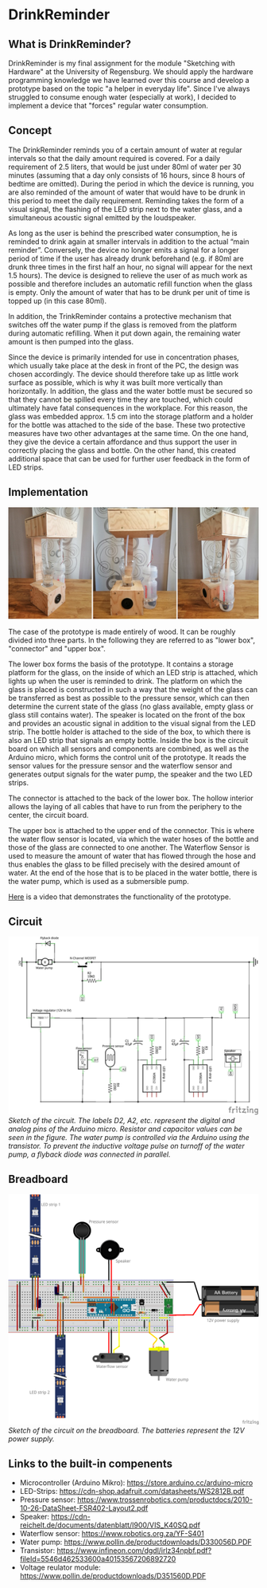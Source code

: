 # DrinkReminder
## What is DrinkReminder?
DrinkReminder is my final assignment for the module "Sketching with Hardware" at the University of Regensburg. We should apply the hardware programming knowledge we have learned over this course and develop a prototype based on the topic "a helper in everyday life". Since I've always struggled to consume enough water (especially at work), I decided to implement a device that "forces" regular water consumption.

## Concept
The DrinkReminder reminds you of a certain amount of water at regular intervals so that the daily amount required is covered. For a daily requirement of 2.5 liters, that would be just under 80ml of water per 30 minutes (assuming that a day only consists of 16 hours, since 8 hours of bedtime are omitted). During the period in which the device is running, you are also reminded of the amount of water that would have to be drunk in this period to meet the daily requirement. Reminding takes the form of a visual signal, the flashing of the LED strip next to the water glass, and a simultaneous acoustic signal emitted by the loudspeaker.

As long as the user is behind the prescribed water consumption, he is reminded to drink again at smaller intervals in addition to the actual “main reminder”. Conversely, the device no longer emits a signal for a longer period of time if the user has already drunk beforehand (e.g. if 80ml are drunk three times in the first half an hour, no signal will appear for the next 1.5 hours). The device is designed to relieve the user of as much work as possible and therefore includes an automatic refill function when the glass is empty. Only the amount of water that has to be drunk per unit of time is topped up (in this case 80ml).

In addition, the TrinkReminder contains a protective mechanism that switches off the water pump if the glass is removed from the platform during automatic refilling. When it put down again, the remaining water amount is then pumped into the glass.

Since the device is primarily intended for use in concentration phases, which usually take place at the desk in front of the PC, the design was chosen accordingly. The device should therefore take up as little work surface as possible, which is why it was built more vertically than horizontally. In addition, the glass and the water bottle must be secured so that they cannot be spilled every time they are touched, which could ultimately have fatal consequences in the workplace. For this reason, the glass was embedded approx. 1.5 cm into the storage platform and a holder for the bottle was attached to the side of the base. These two protective measures have two other advantages at the same time. On the one hand, they give the device a certain affordance and thus support the user in correctly placing the glass and bottle. On the other hand, this created additional space that can be used for further user feedback in the form of LED strips.

## Implementation
![Image of the final prototype](./docs/img/prototype.png)

The case of the prototype is made entirely of wood. It can be roughly divided into three parts. In the following they are referred to as "lower box", "connector" and "upper box".

The lower box forms the basis of the prototype. It contains a storage platform for the glass, on the inside of which an LED strip is attached, which lights up when the user is reminded to drink. The platform on which the glass is placed is constructed in such a way that the weight of the glass can be transferred as best as possible to the pressure sensor, which can then determine the current state of the glass (no glass available, empty glass or glass still contains water). The speaker is located on the front of the box and provides an acoustic signal in addition to the visual signal from the LED strip. The bottle holder is attached to the side of the box, to which there is also an LED strip that signals an empty bottle. Inside the box is the circuit board on which all sensors and components are combined, as well as the Arduino micro, which forms the control unit of the prototype. It reads the sensor values for the pressure sensor and the waterflow sensor and generates output signals for the water pump, the speaker and the two LED strips.

The connector is attached to the back of the lower box. The hollow interior allows the laying of all cables that have to run from the periphery to the center, the circuit board.

The upper box is attached to the upper end of the connector. This is where the water flow sensor is located, via which the water hoses of the bottle and those of the glass are connected to one another. The Waterflow Sensor is used to measure the amount of water that has flowed through the hose and thus enables the glass to be filled precisely with the desired amount of water. At the end of the hose that is to be placed in the water bottle, there is the water pump, which is used as a submersible pump.

[Here](https://drive.google.com/file/d/1NYYfiuUKreTmq-CTUE_9-hm8xS0JJWKC/view?usp=sharing) is a video that demonstrates the functionality of the prototype.

## Circuit
![Circuit sketch - created with Fritzing](./docs/img/circuit.png)
*Sketch of the circuit. The labels D2, A2, etc. represent the digital and analog pins of the Arduino micro. Resistor and capacitor values can be seen in the figure. The water pump is controlled via the Arduino using the transistor. To prevent the inductive voltage pulse on turnoff of the water pump, a flyback diode was connected in parallel.*

## Breadboard
![Breadboard sketch - created with Fritzing](./docs/img/breadboard.png)
*Sketch of the circuit on the breadboard. The batteries represent the 12V power supply.*

## Links to the built-in compenents
- Microcontroller (Arduino Mikro): https://store.arduino.cc/arduino-micro
- LED-Strips: https://cdn-shop.adafruit.com/datasheets/WS2812B.pdf
- Pressure sensor: https://www.trossenrobotics.com/productdocs/2010-10-26-DataSheet-FSR402-Layout2.pdf
- Speaker: https://cdn-reichelt.de/documents/datenblatt/I900/VIS_K40SQ.pdf
- Waterflow sensor: https://www.robotics.org.za/YF-S401
- Water pump: https://www.pollin.de/productdownloads/D330056D.PDF
- Transistor: https://www.infineon.com/dgdl/irlz34npbf.pdf?fileId=5546d462533600a40153567206892720
- Voltage reulator module: https://www.pollin.de/productdownloads/D351560D.PDF
